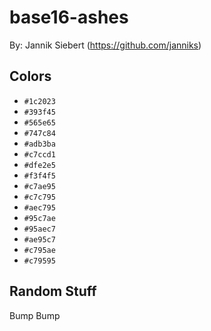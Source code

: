 # base16-ashes

By: Jannik Siebert (https://github.com/janniks)

## Colors

* `#1c2023`
* `#393f45`
* `#565e65`
* `#747c84`
* `#adb3ba`
* `#c7ccd1`
* `#dfe2e5`
* `#f3f4f5`
* `#c7ae95`
* `#c7c795`
* `#aec795`
* `#95c7ae`
* `#95aec7`
* `#ae95c7`
* `#c795ae`
* `#c79595`

## Random Stuff

Bump
Bump
